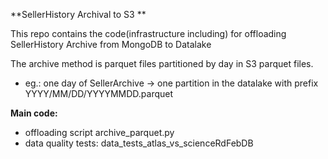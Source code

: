 **SellerHistory Archival to S3 **

This repo contains the code(infrastructure including) for offloading SellerHistory Archive from MongoDB to Datalake

The archive method is parquet files partitioned by day in S3 parquet files.
- eg.: one day of SellerArchive -> one partition in the datalake with prefix YYYY/MM/DD/YYYYMMDD.parquet

**Main code:**

- offloading script archive_parquet.py
- data quality tests: data_tests_atlas_vs_scienceRdFebDB

